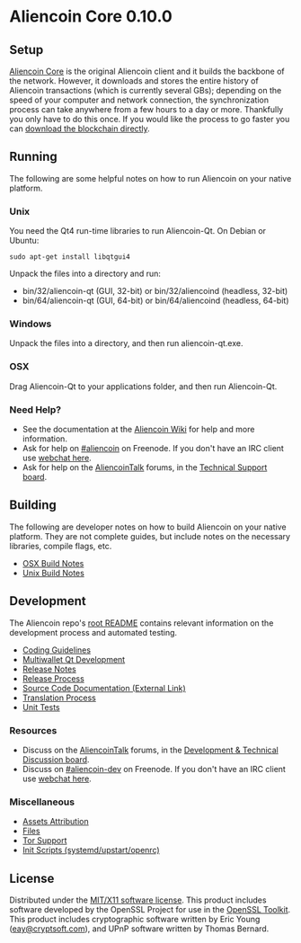 Aliencoin Core 0.10.0
=====================

Setup
---------------------
[Aliencoin Core](http://aliencoin.org/en/download) is the original Aliencoin client and it builds the backbone of the network. However, it downloads and stores the entire history of Aliencoin transactions (which is currently several GBs); depending on the speed of your computer and network connection, the synchronization process can take anywhere from a few hours to a day or more. Thankfully you only have to do this once. If you would like the process to go faster you can [download the blockchain directly](bootstrap.md).

Running
---------------------
The following are some helpful notes on how to run Aliencoin on your native platform. 

### Unix

You need the Qt4 run-time libraries to run Aliencoin-Qt. On Debian or Ubuntu:

	sudo apt-get install libqtgui4

Unpack the files into a directory and run:

- bin/32/aliencoin-qt (GUI, 32-bit) or bin/32/aliencoind (headless, 32-bit)
- bin/64/aliencoin-qt (GUI, 64-bit) or bin/64/aliencoind (headless, 64-bit)



### Windows

Unpack the files into a directory, and then run aliencoin-qt.exe.

### OSX

Drag Aliencoin-Qt to your applications folder, and then run Aliencoin-Qt.

### Need Help?

* See the documentation at the [Aliencoin Wiki](https://en.aliencoin.it/wiki/Main_Page)
for help and more information.
* Ask for help on [#aliencoin](http://webchat.freenode.net?channels=aliencoin) on Freenode. If you don't have an IRC client use [webchat here](http://webchat.freenode.net?channels=aliencoin).
* Ask for help on the [AliencoinTalk](https://aliencointalk.org/) forums, in the [Technical Support board](https://aliencointalk.org/index.php?board=4.0).

Building
---------------------
The following are developer notes on how to build Aliencoin on your native platform. They are not complete guides, but include notes on the necessary libraries, compile flags, etc.

- [OSX Build Notes](build-osx.md)
- [Unix Build Notes](build-unix.md)

Development
---------------------
The Aliencoin repo's [root README](https://github.com/aliencoin/aliencoin/blob/master/README.md) contains relevant information on the development process and automated testing.

- [Coding Guidelines](coding.md)
- [Multiwallet Qt Development](multiwallet-qt.md)
- [Release Notes](release-notes.md)
- [Release Process](release-process.md)
- [Source Code Documentation (External Link)](https://dev.visucore.com/aliencoin/doxygen/)
- [Translation Process](translation_process.md)
- [Unit Tests](unit-tests.md)

### Resources
* Discuss on the [AliencoinTalk](https://aliencointalk.org/) forums, in the [Development & Technical Discussion board](https://aliencointalk.org/index.php?board=6.0).
* Discuss on [#aliencoin-dev](http://webchat.freenode.net/?channels=aliencoin) on Freenode. If you don't have an IRC client use [webchat here](http://webchat.freenode.net/?channels=aliencoin-dev).

### Miscellaneous
- [Assets Attribution](assets-attribution.md)
- [Files](files.md)
- [Tor Support](tor.md)
- [Init Scripts (systemd/upstart/openrc)](init.md)

License
---------------------
Distributed under the [MIT/X11 software license](http://www.opensource.org/licenses/mit-license.php).
This product includes software developed by the OpenSSL Project for use in the [OpenSSL Toolkit](https://www.openssl.org/). This product includes
cryptographic software written by Eric Young ([eay@cryptsoft.com](mailto:eay@cryptsoft.com)), and UPnP software written by Thomas Bernard.
